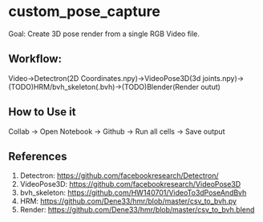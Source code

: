 # custom_pose_capture
Goal: Create 3D pose render from a single RGB Video file.
## Workflow:
Video->Detectron(2D Coordinates.npy)->VideoPose3D(3d joints.npy)->(TODO)HRM/bvh_skeleton(.bvh)->(TODO)Blender(Render outut)
## How to Use it
Collab -> Open Notebook -> Github -> Run all cells -> Save output
## References
1. Detectron: https://github.com/facebookresearch/Detectron/
2. VideoPose3D: https://github.com/facebookresearch/VideoPose3D
3. bvh_skeleton: https://github.com/HW140701/VideoTo3dPoseAndBvh
4. HRM: https://github.com/Dene33/hmr/blob/master/csv_to_bvh.py
5. Render: https://github.com/Dene33/hmr/blob/master/csv_to_bvh.blend
